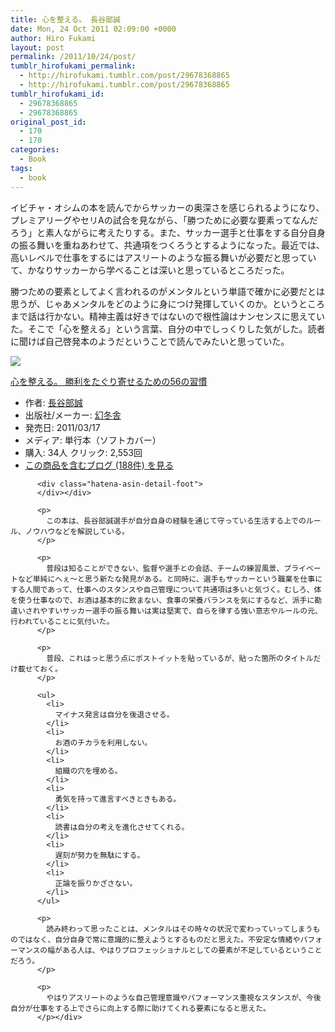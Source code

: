 ```yaml
---
title: 心を整える。 長谷部誠
date: Mon, 24 Oct 2011 02:09:00 +0000
author: Hiro Fukami
layout: post
permalink: /2011/10/24/post/
tumblr_hirofukami_permalink:
  - http://hirofukami.tumblr.com/post/29678368865
  - http://hirofukami.tumblr.com/post/29678368865
tumblr_hirofukami_id:
  - 29678368865
  - 29678368865
original_post_id:
  - 170
  - 170
categories:
  - Book
tags:
  - book
---
```

<div class="section">
  <p>
    イビチャ・オシムの本を読んでからサッカーの奥深さを感じられるようになり、プレミアリーグやセリAの試合を見ながら、「勝つために必要な要素ってなんだろう」と素人ながらに考えたりする。また、サッカー選手と仕事をする自分自身の振る舞いを重ねあわせて、共通項をつくろうとするようになった。最近では、高いレベルで仕事をするにはアスリートのような振る舞いが必要だと思っていて、かなりサッカーから学べることは深いと思っているところだった。
  </p>
  
  <p>
    勝つための要素としてよく言われるのがメンタルという単語で確かに必要だとは思うが、じゃあメンタルをどのように身につけ発揮していくのか。というところまで話は行かない。精神主義は好きではないので根性論はナンセンスに思えていた。そこで「心を整える」という言葉、自分の中でしっくりした気がした。読者に聞けば自己啓発本のようだということで読んでみたいと思っていた。
  </p>
  
  <div class="hatena-asin-detail">
    <p>
      <a href="http://www.amazon.co.jp/gp/product/4344019628/ref=as_li_tf_il?ie=UTF8&camp=247&creative=1211&creativeASIN=4344019628&linkCode=as2&tag=dsea-22" target="_blank"><img border="0" src="http://ws.assoc-amazon.jp/widgets/q?_encoding=UTF8&ASIN=4344019628&Format=_SL160_&ID=AsinImage&MarketPlace=JP&ServiceVersion=20070822&WS=1&tag=dsea-22" /></a><img src="http://www.assoc-amazon.jp/e/ir?t=dsea-22&l=as2&o=9&a=4344019628" width="1" height="1" border="0" alt="" style="border:none!important;margin:0!important;" /> <div class="hatena-asin-detail-info">
        <p>
          <a href="http://www.amazon.co.jp/gp/product/4344019628/ref=as_li_tf_tl?ie=UTF8&camp=247&creative=1211&creativeASIN=4344019628&linkCode=as2&tag=dsea-22" target="_blank">心を整える。 勝利をたぐり寄せるための56の習慣</a><img src="http://www.assoc-amazon.jp/e/ir?t=dsea-22&l=as2&o=9&a=4344019628" width="1" height="1" border="0" alt="" style="border:none!important;margin:0!important;" /> <ul>
            <li>
              <span class="hatena-asin-detail-label">作者:</span> <a href="http://d.hatena.ne.jp/keyword/%C4%B9%C3%AB%C9%F4%C0%BF" class="keyword" target="_blank">長谷部誠</a>
            </li>
            <li>
              <span class="hatena-asin-detail-label">出版社/メーカー:</span> <a href="http://d.hatena.ne.jp/keyword/%B8%B8%C5%DF%BC%CB" class="keyword" target="_blank">幻冬舎</a>
            </li>
            <li>
              <span class="hatena-asin-detail-label">発売日:</span> 2011/03/17
            </li>
            <li>
              <span class="hatena-asin-detail-label">メディア:</span> 単行本（ソフトカバー）
            </li>
            <li>
              <span class="hatena-asin-detail-label">購入</span>: 34人 <span class="hatena-asin-detail-label">クリック</span>: 2,553回
            </li>
            <li>
              <a href="http://d.hatena.ne.jp/asin/4344019628" target="_blank">この商品を含むブログ (188件) を見る</a>
            </li>
          </ul></div> 
          
          <div class="hatena-asin-detail-foot">
          </div></div> 
          
          <p>
            この本は、長谷部誠選手が自分自身の経験を通じて守っている生活する上でのルール、ノウハウなどを解説している。
          </p>
          
          <p>
            普段は知ることができない、監督や選手との会話、チームの練習風景、プライベートなど単純にへぇ～と思う新たな発見がある。と同時に、選手もサッカーという職業を仕事にする人間であって、仕事へのスタンスや自己管理について共通項は多いと気づく。むしろ、体を使う仕事なので、お酒は基本的に飲まない、食事の栄養バランスを気にするなど、派手に勘違いされやすいサッカー選手の振る舞いは実は堅実で、自らを律する強い意志やルールの元、行われていることに気付いた。
          </p>
          
          <p>
            普段、これはっと思う点にポストイットを貼っているが、貼った箇所のタイトルだけ載せておく。
          </p>
          
          <ul>
            <li>
              マイナス発言は自分を後退させる。
            </li>
            <li>
              お酒のチカラを利用しない。
            </li>
            <li>
              組織の穴を埋める。
            </li>
            <li>
              勇気を持って進言すべきときもある。
            </li>
            <li>
              読書は自分の考えを進化させてくれる。
            </li>
            <li>
              遅刻が努力を無駄にする。
            </li>
            <li>
              正論を振りかざさない。
            </li>
          </ul>
          
          <p>
            読み終わって思ったことは、メンタルはその時々の状況で変わっていってしまうものではなく、自分自身で常に意識的に整えようとするものだと思えた。不安定な情緒やパフォーマンスの幅がある人は、やはりプロフェッショナルとしての要素が不足しているということだろう。
          </p>
          
          <p>
            やはりアスリートのような自己管理意識やパフォーマンス重視なスタンスが、今後自分が仕事をする上でさらに向上する際に助けてくれる要素になると思えた。
          </p></div>